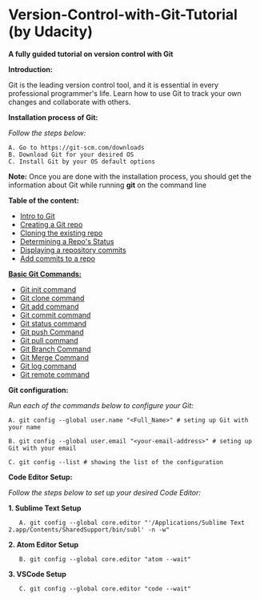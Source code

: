# Version-Control-with-Git-Tutorial (by Udacity)
<strong>A fully guided tutorial on version control with Git</strong> 

<strong>Introduction:</strong>

Git is the leading version control tool, and it is essential in every professional programmer's life. Learn how to use Git to track your own changes and collaborate with others.


<strong> Installation process of Git:  </strong>

<i>Follow the steps below:</i>

    A. Go to https://git-scm.com/downloads
    B. Download Git for your desired OS
    C. Install Git by your OS default options

<strong>Note:</strong> Once you are done with the installation process, you should get the information about Git while running <b>git</b> on the command line

<b>Table of the content:</b>
<ul>
    <li><a href = "https://github.com/Alibakhshov/Version-Control-with-Git-Tutorial/blob/main/Intro%20to%20Git.ipynb">Intro to Git</a></li>
    <li><a href = "https://github.com/Alibakhshov/Version-Control-with-Git-Tutorial/blob/main/Creating%20a%20Git%20repo.ipynb">Creating a Git repo</a></li>
    <li><a href = "https://github.com/Alibakhshov/Version-Control-with-Git-Tutorial/blob/main/Cloning%20the%20existing%20repo.ipynb">Cloning the existing repo</a></li>
    <li><a href = "https://github.com/Alibakhshov/Version-Control-with-Git-Tutorial/blob/main/Determining%20a%20Repo's%20Status.ipynb">Determining a Repo's Status</a></li>
    <li><a href = "https://github.com/Alibakhshov/Version-Control-with-Git-Tutorial/blob/main/Displaying%20a%20repository%20commits.ipynb">Displaying a repository commits</a></li>
    <li><a href = "https://github.com/Alibakhshov/Version-Control-with-Git-Tutorial/blob/main/Add%20commits%20to%20a%20repo.ipynb">Add commits to a repo</a></li>
</ul>

<strong><a href = "https://www.javatpoint.com/git-commands">Basic Git Commands:</a></strong>
<ul>
    <li><a href = "https://www.javatpoint.com/git-commands#init-command">Git init command</a></li>
    <li><a href = "https://www.javatpoint.com/git-commands#clone-command">Git clone command</a></li>
    <li><a href = "https://www.javatpoint.com/git-commands#add-command">Git add command</a></li>
    <li><a href = "https://www.javatpoint.com/git-commands#commit-command">Git commit command</a></li>
    <li><a href = "https://www.javatpoint.com/git-commands#status-command">Git status command</a></li>
    <li><a href = "https://www.javatpoint.com/git-commands#push-command">Git push Command</a></li>
    <li><a href = "https://www.javatpoint.com/git-commands#pull-command">Git pull command</a></li>
    <li><a href = "https://www.javatpoint.com/git-commands#branch-command">Git Branch Command</a></li>
    <li><a href = "https://www.javatpoint.com/git-commands#merge-command">Git Merge Command</a></li>
    <li><a href = "https://www.javatpoint.com/git-commands#log-command">Git log command</a></li>
    <li><a href = "https://www.javatpoint.com/git-commands#remote-command">Git remote command</a></li>
    
</ul>

<strong>Git configuration:</strong>

<i>Run each of the commands below to configure your Git:</i>

    A. git config --global user.name "<Full_Name>" # seting up Git with your name

    B. git config --global user.email "<your-email-address>" # seting up Git with your email

    C. git config --list # showing the list of the configuration 

<strong>Code Editor Setup:</strong>

<i>Follow the steps below to set up your desired Code Editor:</i>

<b> 1. Sublime Text Setup </b>

       A. git config --global core.editor "'/Applications/Sublime Text 2.app/Contents/SharedSupport/bin/subl' -n -w"

<b> 2. Atom Editor Setup </b>

       B. git config --global core.editor "atom --wait"

<b> 3. VSCode Setup </b>    

       C. git config --global core.editor "code --wait"